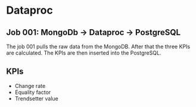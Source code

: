 # Dataproc
## Job 001: MongoDb -> Dataproc -> PostgreSQL
The job 001 pulls the raw data from the MongoDB. After that the three KPIs are calculated. The KPIs are then inserted into the PostgreSQL.

## KPIs
* Change rate
* Equality factor
* Trendsetter value
